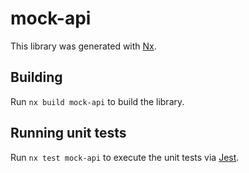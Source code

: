 # mock-api

This library was generated with [Nx](https://nx.dev).

## Building

Run `nx build mock-api` to build the library.

## Running unit tests

Run `nx test mock-api` to execute the unit tests via [Jest](https://jestjs.io).
